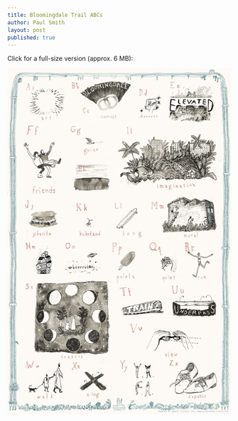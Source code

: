 ```yaml
---
title: Bloomingdale Trail ABCs
author: Paul Smith
layout: post
published: true
---
```


Click for a full-size version (approx. 6 MB):

[![Bloomingdale Trail ABCs poster](/img/abc_fbt_display.jpg)](/img/abc_fbt_paper_fullsize.jpg)
